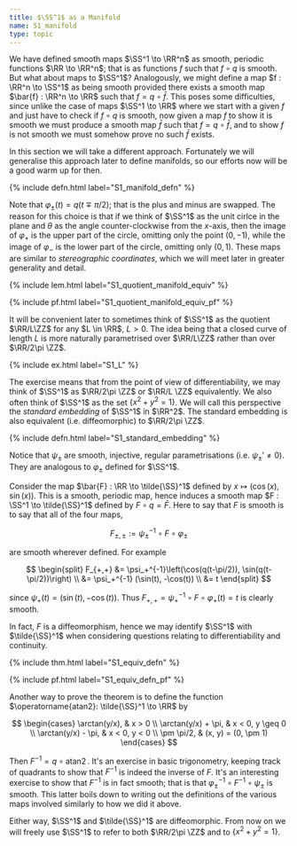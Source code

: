 ```yaml
---
title: $\SS^1$ as a Manifold
name: S1_manifold
type: topic
---
```


We have defined smooth maps $\SS^1 \to \RR^n$ as smooth, periodic functions $\RR \to \RR^n$; that is as functions $f$ such that $f \circ q$ is smooth. But what about maps to $\SS^1$? Analogously, we might define a map $f : \RR^n \to \SS^1$ as being smooth provided there exists a smooth map $\bar{f} : \RR^n \to \RR$ such that $f = q \circ \bar{f}$. This poses some difficulties, since unlike the case of maps $\SS^1 \to \RR$ where we start with a given $f$ and just have to check if $f \circ q$ is smooth, now given a map $f$ to show it is smooth we must produce a smooth map $\bar{f}$ such that $f = q \circ \bar{f}$, and to show $f$ is not smooth we must somehow prove no such $\bar{f}$ exists.

In this section we will take a different approach. Fortunately we will generalise this approach later to define manifolds, so our efforts now will be a good warm up for then.

{% include defn.html label="S1_manifold_defn" %}

Note that $\varphi_{\pm}(t) = q(t \mp \pi/2)$; that is the plus and minus are swapped. The reason for this choice is that if we think of $\SS^1$ as the unit cirlce in the plane and $\theta$ as the angle counter-clockwise from the $x$-axis, then the image of $\varphi_+$ is the upper part of the circle, omitting only the point $(0, -1)$, while the image of $\varphi_-$ is the lower part of the circle, omitting only $(0, 1)$. These maps are similar to _stereographic coordinates_, which we will meet later in greater generality and detail.

{% include lem.html label="S1_quotient_manifold_equiv" %}

{% include pf.html label="S1_quotient_manifold_equiv_pf" %}

It will be convenient later to sometimes think of $\SS^1$ as the quotient $\RR/L\ZZ$ for any $L \in \RR$, $L > 0$. The idea being that a closed curve of length $L$ is more naturally parametrised over $\RR/L\ZZ$ rather than over $\RR/2\pi \ZZ$.

{% include ex.html label="S1_L" %}

The exercise means that from the point of view of differentiability, we may think of $\SS^1$ as $\RR/2\pi \ZZ$ or $\RR/L \ZZ$ equivalently. We also often think of $\SS^1$ as the set $\lbrace x^2 + y^2 = 1 \rbrace$. We will call this perspective the _standard embedding_ of $\SS^1$ in $\RR^2$. The standard embedding is also equivalent (i.e. diffeomorphic) to $\RR/2\pi \ZZ$.

{% include defn.html label="S1_standard_embedding" %}

Notice that $\psi_{\pm}$ are smooth, injective, regular parametrisations (i.e. $\psi_{\pm}' \neq 0$). They are analogous to $\varphi_{\pm}$ defined for $\SS^1$.

Consider the map $\bar{F} : \RR \to \tilde{\SS}^1$ defined by $x \mapsto (\cos(x), \sin(x))$. This is a smooth, periodic map, hence induces a smooth map $F : \SS^1 \to \tilde{\SS}^1$ defined by $F \circ q = \bar{F}$. Here to say that $F$ is smooth is to say that all of the four maps,

$$
F_{\pm,\pm} := \psi_{\pm}^{-1} \circ F \circ \varphi_{\pm}
$$

are smooth wherever defined. For example

$$
\begin{split}
F_{+,+} &= \psi_+^{-1}\left(\cos(q(t-\pi/2)), \sin(q(t-\pi/2))\right) \\
&= \psi_+^{-1} (\sin(t), -\cos(t)) \\
&= t
\end{split}
$$

since $\psi_+(t) = (\sin(t), -\cos(t))$. Thus $F_{+,+} = \psi_+^{-1} \circ F \circ \varphi_+ (t) = t$ is clearly smooth.

In fact, $F$ is a diffeomorphism, hence we may identify $\SS^1$ with $\tilde{\SS}^1$ when considering questions relating to differentiability and continuity.

{% include thm.html label="S1_equiv_defn" %}

{% include pf.html label="S1_equiv_defn_pf" %}

Another way to prove the theorem is to define the function $\operatorname{atan2}: \tilde{\SS}^1 \to \RR$ by

$$
\begin{cases}
\arctan(y/x), & x > 0 \\
\arctan(y/x) + \pi, & x < 0, y \geq 0 \\
\arctan(y/x) - \pi, & x < 0, y < 0 \\
\pm \pi/2, & (x, y) = (0, \pm 1)
\end{cases}
$$

Then $F^{-1} = q \circ \operatorname{atan2}$. It's an exercise in basic trigonometry, keeping track of quadrants to show that $F^{-1}$ is indeed the inverse of $F$. It's an interesting exercise to show that $F^{-1}$ is in fact smooth; that is that $\varphi_{\pm}^{-1} \circ F^{-1} \circ \psi_{\pm}$ is smooth. This latter boils down to writing out the definitions of the various maps involved similarly to how we did it above.

Either way, $\SS^1$ and $\tilde{\SS}^1$ are diffeomorphic. From now on we will freely use $\SS^1$ to refer to both $\RR/2\pi \ZZ$ and to $\lbrace x^2 + y^2 = 1\rbrace$.

